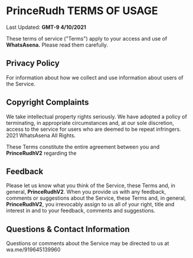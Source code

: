 # **PrinceRudh** TERMS OF USAGE

Last Updated: **GMT-9 4/10/2021**

These terms of service ("Terms") apply to your access and use of **WhatsAsena.** Please read them carefully.


## Privacy Policy

For information about how we collect and use information about users of the Service.

## Copyright Complaints

We take intellectual property rights seriously. We have adopted a policy of terminating, in appropriate circumstances and, at our sole discretion, access to the service for users who are deemed to be repeat infringers. 2021 WhatsAsena All Rights.

These Terms constitute the entire agreement between you and **PrinceRudhV2** regarding the
## Feedback

Please let us know what you think of the Service, these Terms and, in general, **PrinceRudhV2**. When you provide us with any feedback, comments or suggestions about the Service, these Terms and, in general, **PrinceRudhV2**, you irrevocably assign to us all of your right, title and interest in and to your feedback, comments and suggestions.


## Questions & Contact Information

Questions or comments about the Service may be directed to us at wa.me/919645139960 

